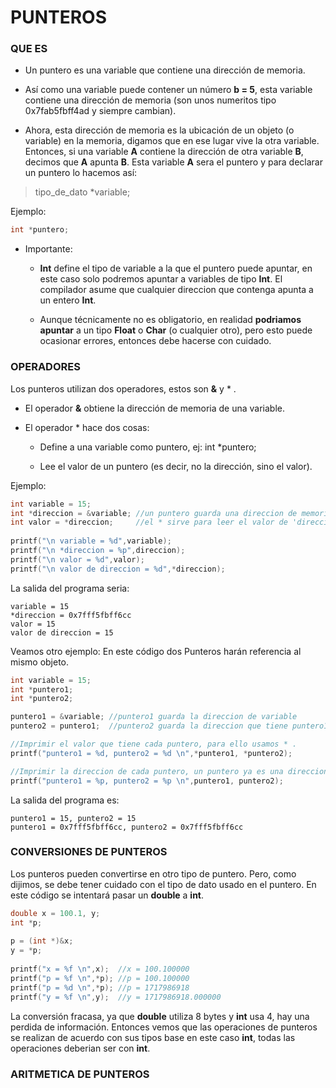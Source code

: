 # PUNTEROS #

### QUE ES ###
* Un puntero es una variable que contiene una dirección de memoria.

* Así como una variable puede contener un número **b = 5**, esta variable contiene una dirección de memoria (son unos numeritos tipo 0x7fab5fbff4ad y siempre cambian).

* Ahora, esta dirección de memoria es la ubicación de un objeto (o variable) en la memoria, digamos que en ese lugar vive la  otra variable.
Entonces, si una variable **A** contiene la dirección de otra variable **B**, decimos que **A** apunta **B**. Esta variable **A** sera el puntero y para declarar un puntero lo hacemos así:

> tipo_de_dato *variable;

Ejemplo:
```C
int *puntero;
```

* Importante:

	- **Int** define el tipo de variable a la que el puntero puede apuntar, en este caso solo podremos apuntar a variables de tipo **Int**. El compilador asume que cualquier direccion que contenga apunta a un entero **Int**.

	- Aunque técnicamente no es obligatorio, en realidad **podriamos apuntar** a un tipo **Float** o **Char** (o cualquier otro), pero esto puede ocasionar errores, entonces debe hacerse con cuidado.


### OPERADORES ###

Los punteros utilizan dos operadores, estos son **&** y * .
* El operador **&** obtiene la dirección de memoria de una variable.
* El operador * hace dos cosas:

	- Define a una variable como puntero, ej: int *puntero; 
	
	- Lee el valor de un puntero (es decir, no la dirección, sino el valor).
	
Ejemplo:
```C
int variable = 15;
int *direccion = &variable; //un puntero guarda una direccion de memoria, con '&' extraemos la direccion de 'variable'
int valor = *direccion;     //el * sirve para leer el valor de 'direccion', este será 15
   
printf("\n variable = %d",variable);
printf("\n *direccion = %p",direccion);
printf("\n valor = %d",valor);
printf("\n valor de direccion = %d",*direccion);
```
La salida del programa seria:
```
variable = 15
*direccion = 0x7fff5fbff6cc
valor = 15
valor de direccion = 15
 ```

Veamos otro ejemplo:
En este código dos Punteros harán referencia al mismo objeto.
```C
int variable = 15;
int *puntero1;
int *puntero2;

puntero1 = &variable; //puntero1 guarda la direccion de variable
puntero2 = puntero1;  //puntero2 guarda la direccion que tiene puntero1

//Imprimir el valor que tiene cada puntero, para ello usamos * .
printf("puntero1 = %d, puntero2 = %d \n",*puntero1, *puntero2);

//Imprimir la direccion de cada puntero, un puntero ya es una direccion, entonces solo pon el nombre del puntero.
printf("puntero1 = %p, puntero2 = %p \n",puntero1, puntero2);
```
La salida del programa es:
```
puntero1 = 15, puntero2 = 15 
puntero1 = 0x7fff5fbff6cc, puntero2 = 0x7fff5fbff6cc 
```

### CONVERSIONES DE PUNTEROS ###

Los punteros pueden convertirse en otro tipo de puntero. Pero, como dijimos, se debe tener cuidado con el tipo de dato usado en el puntero. En este código se intentará pasar un **double** a **int**. 
```C
double x = 100.1, y;
int *p;
    
p = (int *)&x;
y = *p;
    
printf("x = %f \n",x);  //x = 100.100000
printf("p = %f \n",*p); //p = 100.100000
printf("p = %d \n",*p); //p = 1717986918
printf("y = %f \n",y);  //y = 1717986918.000000
```
La conversión fracasa, ya que **double** utiliza 8 bytes y **int** usa 4, hay una perdida de información.
Entonces vemos que las operaciones de punteros se realizan de acuerdo con sus tipos base en este caso **int**, todas las operaciones deberian ser con **int**.


### ARITMETICA DE PUNTEROS ###

